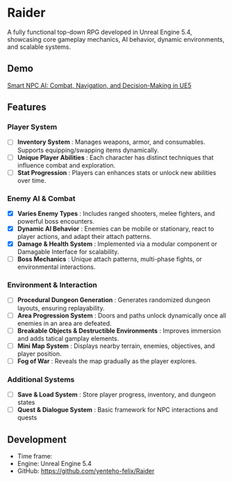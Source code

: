 # Raider
A fully functional top-down RPG developed in Unreal Engine 5.4, showcasing core gameplay mechanics, AI behavior, dynamic environments, and scalable systems.

## Demo
[Smart NPC AI: Combat, Navigation, and Decision-Making in UE5](https://felix-yenteho.artstation.com/projects/1NWlXL?album_id=14261120)

## Features
### Player System
- [ ] **Inventory System** : Manages weapons, armor, and consumables. Supports equipping/swapping items dynamically.
- [ ] **Unique Player Abilities** : Each character has distinct techniques that influence combat and exploration.
- [ ] **Stat Progression** : Players can enhances stats or unlock new abilities over time.  

### Enemy AI & Combat
- [x] **Varies Enemy Types** : Includes ranged shooters, melee fighters, and powerful boss encounters.
- [x] **Dynamic AI Behavior** : Enemies can be mobile or stationary, react to player actions, and adapt their attach patterns.
- [x] **Damage & Health System** : Implemented via a modular component or Damagable Interface for scalability.
- [ ] **Boss Mechanics** : Unique attach patterns, multi-phase fights, or environmental interactions.
 
### Environment & Interaction
- [ ] **Procedural Dungeon Generation** : Generates randomized dungeon layouts, ensuring replayability.
- [ ] **Area Progression System** : Doors and paths unlock dynamically once all enemies in an area are defeated.
- [ ] **Breakable Objects & Destructible Environments** : Improves immersion and adds tatical gamplay elements.
- [ ] **Mini Map System** : Displays nearby terrain, enemies, objectives, and player position.
- [ ] **Fog of War** : Reveals the map gradually as the player explores.

### Additional Systems
- [ ] **Save & Load System** : Store player progress, inventory, and dungeon states
- [ ] **Quest & Dialogue System** : Basic framework for NPC interactions and quests

## Development
* Time frame: 
* Engine: Unreal Engine 5.4
* GitHub: https://github.com/yenteho-felix/Raider
